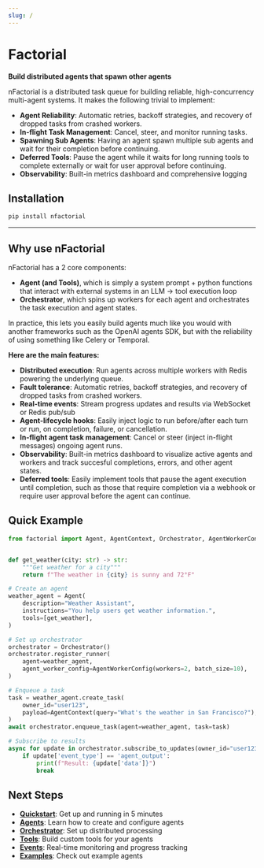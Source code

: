 ```yaml
---
slug: /
---
```


# Factorial

**Build distributed agents that spawn other agents**

nFactorial is a distributed task queue for building reliable, high-concurrency multi-agent systems. It makes the following trivial to implement:

* **Agent Reliability**: Automatic retries, backoff strategies, and recovery of dropped tasks from crashed workers.
* **In-flight Task Management**: Cancel, steer, and monitor running tasks. 
* **Spawning Sub Agents**: Having an agent spawn multiple sub agents and wait for their completion before continuing.
* **Deferred Tools**: Pause the agent while it waits for long running tools to complete externally or wait for user approval before continuing.
* **Observability**: Built-in metrics dashboard and comprehensive logging

## Installation

```bash
pip install nfactorial
```

---



## Why use nFactorial

nFactorial has a 2 core components:

* **Agent (and Tools)**, which is simply a system prompt + python functions that interact with external systems in an LLM -> tool execution loop
* **Orchestrator**, which spins up workers for each agent and orchestrates the task execution and agent states.

In practice, this lets you easily build agents much like you would with another frameworks such as the OpenAI agents SDK, but with the reliability of using something like Celery or Temporal.

**Here are the main features:**

* **Distributed execution**: Run agents across multiple workers with Redis powering the underlying queue.
* **Fault tolerance**: Automatic retries, backoff strategies, and recovery of dropped tasks from crashed workers.
* **Real-time events**: Stream progress updates and results via WebSocket or Redis pub/sub 
* **Agent-lifecycle hooks**: Easily inject logic to run before/after each turn or run, on completion, failure, or cancellation. 
* **In-flight agent task management**: Cancel or steer (inject in-flight messages) ongoing agent runs.
* **Observability**: Built-in metrics dashboard to visualize active agents and workers and track succesful completions, errors, and other agent states.
* **Deferred tools**: Easily implement tools that pause the agent execution until completion, such as those that require completion via a webhook or require user approval before the agent can continue.

## Quick Example

```python
from factorial import Agent, AgentContext, Orchestrator, AgentWorkerConfig


def get_weather(city: str) -> str:
    """Get weather for a city"""
    return f"The weather in {city} is sunny and 72°F"

# Create an agent
weather_agent = Agent(
    description="Weather Assistant",
    instructions="You help users get weather information.",
    tools=[get_weather],
)

# Set up orchestrator
orchestrator = Orchestrator()
orchestrator.register_runner(
    agent=weather_agent,
    agent_worker_config=AgentWorkerConfig(workers=2, batch_size=10),
)

# Enqueue a task
task = weather_agent.create_task(
    owner_id="user123",
    payload=AgentContext(query="What's the weather in San Francisco?"),
)
await orchestrator.enqueue_task(agent=weather_agent, task=task)

# Subscribe to results
async for update in orchestrator.subscribe_to_updates(owner_id="user123"):
    if update['event_type'] == 'agent_output':
        print(f"Result: {update['data']}")
        break
```


## Next Steps

- [**Quickstart**](./quickstart): Get up and running in 5 minutes
- [**Agents**](./agents): Learn how to create and configure agents
- [**Orchestrator**](./orchestrator): Set up distributed processing
- [**Tools**](./tools): Build custom tools for your agents
- [**Events**](./events): Real-time monitoring and progress tracking
- [**Examples**](./examples/multi_agent.md): Check out example agents
